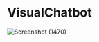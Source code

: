 # VisualChatbot

![Screenshot (1470)](https://github.com/nik45123/VisualChatbot/assets/45353017/91d61b06-4d7c-4e29-8300-7200094a635c)

